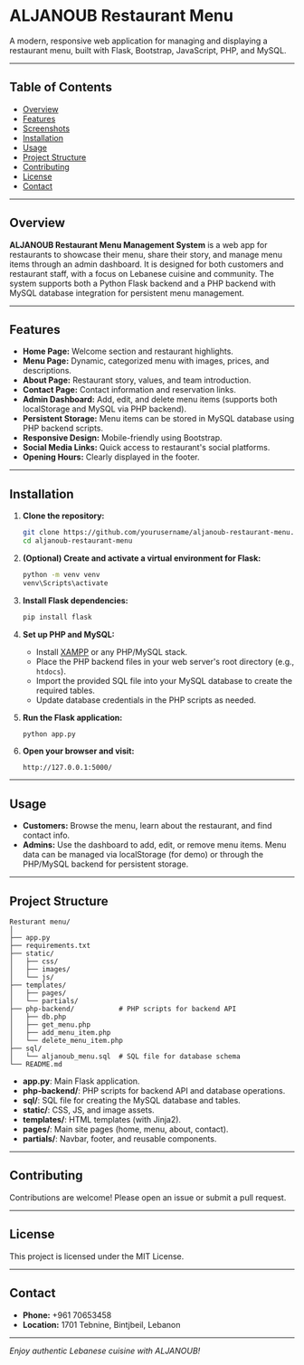 # ALJANOUB Restaurant Menu

A modern, responsive web application for managing and displaying a restaurant menu, built with Flask, Bootstrap, JavaScript, PHP, and MySQL.

---

## Table of Contents
- [Overview](#overview)
- [Features](#features)
- [Screenshots](#screenshots)
- [Installation](#installation)
- [Usage](#usage)
- [Project Structure](#project-structure)
- [Contributing](#contributing)
- [License](#license)
- [Contact](#contact)

---

## Overview

**ALJANOUB Restaurant Menu Management System** is a web app for restaurants to showcase their menu, share their story, and manage menu items through an admin dashboard. It is designed for both customers and restaurant staff, with a focus on Lebanese cuisine and community. The system supports both a Python Flask backend and a PHP backend with MySQL database integration for persistent menu management.

---

## Features

- **Home Page:** Welcome section and restaurant highlights.
- **Menu Page:** Dynamic, categorized menu with images, prices, and descriptions.
- **About Page:** Restaurant story, values, and team introduction.
- **Contact Page:** Contact information and reservation links.
- **Admin Dashboard:** Add, edit, and delete menu items (supports both localStorage and MySQL via PHP backend).
- **Persistent Storage:** Menu items can be stored in MySQL database using PHP backend scripts.
- **Responsive Design:** Mobile-friendly using Bootstrap.
- **Social Media Links:** Quick access to restaurant's social platforms.
- **Opening Hours:** Clearly displayed in the footer.

---

## Installation

1. **Clone the repository:**
   ```sh
   git clone https://github.com/yourusername/aljanoub-restaurant-menu.git
   cd aljanoub-restaurant-menu
   ```

2. **(Optional) Create and activate a virtual environment for Flask:**
   ```sh
   python -m venv venv
   venv\Scripts\activate
   ```

3. **Install Flask dependencies:**
   ```sh
   pip install flask
   ```

4. **Set up PHP and MySQL:**
   - Install [XAMPP](https://www.apachefriends.org/) or any PHP/MySQL stack.
   - Place the PHP backend files in your web server's root directory (e.g., `htdocs`).
   - Import the provided SQL file into your MySQL database to create the required tables.
   - Update database credentials in the PHP scripts as needed.

5. **Run the Flask application:**
   ```sh
   python app.py
   ```

6. **Open your browser and visit:**
   ```
   http://127.0.0.1:5000/
   ```

---

## Usage

- **Customers:** Browse the menu, learn about the restaurant, and find contact info.
- **Admins:** Use the dashboard to add, edit, or remove menu items. Menu data can be managed via localStorage (for demo) or through the PHP/MySQL backend for persistent storage.

---

## Project Structure

```
Resturant menu/
│
├── app.py
├── requirements.txt
├── static/
│   ├── css/
│   ├── images/
│   └── js/
├── templates/
│   ├── pages/
│   └── partials/
├── php-backend/           # PHP scripts for backend API
│   ├── db.php
│   ├── get_menu.php
│   ├── add_menu_item.php
│   └── delete_menu_item.php
├── sql/
│   └── aljanoub_menu.sql  # SQL file for database schema
└── README.md
```

- **app.py**: Main Flask application.
- **php-backend/**: PHP scripts for backend API and database operations.
- **sql/**: SQL file for creating the MySQL database and tables.
- **static/**: CSS, JS, and image assets.
- **templates/**: HTML templates (with Jinja2).
- **pages/**: Main site pages (home, menu, about, contact).
- **partials/**: Navbar, footer, and reusable components.

---

## Contributing

Contributions are welcome! Please open an issue or submit a pull request.

---

## License

This project is licensed under the MIT License.

---

## Contact

- **Phone:** +961 70653458
- **Location:** 1701 Tebnine, Bintjbeil, Lebanon

---

_Enjoy authentic Lebanese cuisine with ALJANOUB!_
